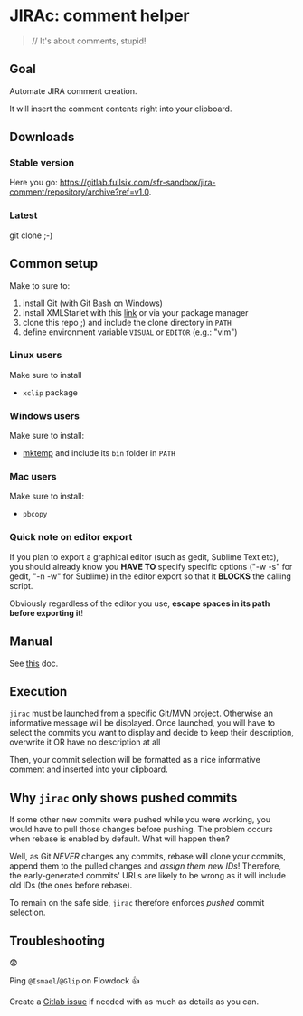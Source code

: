 # JIRAc: comment helper

> // It's about comments, stupid!

## Goal

Automate JIRA comment creation.

It will insert the comment contents right into your clipboard.

## Downloads

### Stable version

Here you go: https://gitlab.fullsix.com/sfr-sandbox/jira-comment/repository/archive?ref=v1.0.

### Latest

git clone ;-)

## Common setup

Make to sure to:

 1. install Git (with Git Bash on Windows) 
 1. install XMLStarlet with this [link](http://xmlstar.sourceforge.net/download.php) or via your package manager
 1. clone this repo ;) and include the clone directory in `PATH`
 1. define environment variable `VISUAL` or `EDITOR` (e.g.: "vim")

### Linux users

Make sure to install 

 * `xclip` package

### Windows users

Make sure to install:

 * [mktemp](http://gnuwin32.sourceforge.net/packages/mktemp.htm) and include its `bin` folder in `PATH`

### Mac users

Make sure to install:

 * `pbcopy`


### Quick note on editor export

If you plan to export a graphical editor (such as gedit, Sublime Text etc), you should already know you **HAVE TO** specify specific options ("-w -s" for gedit, "-n -w" for Sublime) in the editor export so that it **BLOCKS** the calling script.

Obviously regardless of the editor you use, **escape spaces in its path before exporting it**!

## Manual

See [this](../blob/master/MANUAL.md) doc.

## Execution

`jirac` must be launched from a specific Git/MVN project. Otherwise an informative message will be displayed.
Once launched, you will have to select the commits you want to display and decide to keep their description, overwrite it OR have no description at all

Then, your commit selection will be formatted as a nice informative comment and inserted into your clipboard.

## Why `jirac` only shows pushed commits

If some other new commits were pushed while you were working, you would have to pull those changes before pushing.
The problem occurs when rebase is enabled by default. What will happen then?

Well, as Git *NEVER* changes any commits, rebase will clone your commits, append them to the pulled changes and *assign them new IDs*!
Therefore, the early-generated commits' URLs are likely to be wrong as it will include old IDs (the ones before rebase).

To remain on the safe side, `jirac` therefore enforces *pushed* commit selection.

## Troubleshooting

:fearful:

Ping `@Ismael`/`@Glip` on Flowdock :thumbsup:

Create a [Gitlab issue](https://gitlab.fullsix.com/sfr-sandbox/jira-comment/issues) if needed with as much as details as you can.


